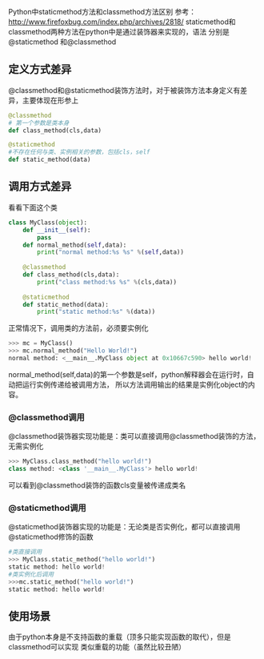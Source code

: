 Python中staticmethod方法和classmethod方法区别
参考：http://www.firefoxbug.com/index.php/archives/2818/
staticmethod和classmethod两种方法在python中是通过装饰器来实现的，语法
分别是@staticmethod 和@classmethod

## 定义方式差异
@classmethod和@staticmethod装饰方法时，对于被装饰方法本身定义有差异，主要体现在形参上
```python
@classmethod
# 第一个参数是类本身
def class_method(cls,data)

@staticmethod
#不存在任何与类、实例相关的参数，包括cls，self
def static_method(data)
```
## 调用方式差异
看看下面这个类
```python
class MyClass(object):
    def __init__(self):
        pass
    def normal_method(self,data):
        print("normal method:%s %s" %(self,data))
        
    @classmethod
    def class_method(cls,data):
        print("class method:%s %s" %(cls,data))
        
    @staticmethod
    def static_method(data):
        print("static method:%s" %(data))
```
正常情况下，调用类的方法前，必须要实例化
```python
>>> mc = MyClass()
>>> mc.normal_method("Hello World!")
normal method: <__main__.MyClass object at 0x10667c590> hello world!
```
normal_method(self,data)的第一个参数是self，python解释器会在运行时，自动把运行实例传递给被调用方法，
所以方法调用输出的结果是实例化object的内容。

### @classmethod调用
@classmethod装饰器实现功能是：类可以直接调用@classmethod装饰的方法，无需实例化

```python
>>> MyClass.class_method("hello world!")
class method: <class '__main__.MyClass'> hello world!
```
可以看到@classmethod装饰的函数cls变量被传递成类名

### @staticmethod调用
@staticmethod装饰器实现的功能是：无论类是否实例化，都可以直接调用@staticmethod修饰的函数
```python
#类直接调用
>>> MyClass.static_method("hello world!")
static method: hello world!
#类实例化后调用
>>>mc.static_method("hello world!")
static method: hello world!
```
## 使用场景
由于python本身是不支持函数的重载（顶多只能实现函数的取代），但是classmethod可以实现
类似重载的功能（虽然比较丑陋）
